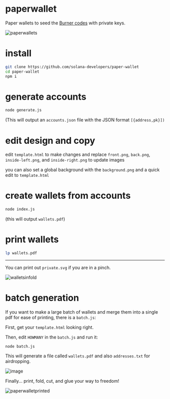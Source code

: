 # paperwallet
Paper wallets to seed the [Burner codes](https://github.com/solana-developers/burner-codes) with private keys.

![paperwallets](https://user-images.githubusercontent.com/2653167/51704894-6c7be780-1fd7-11e9-8bf9-09d9a55f6943.jpg)

# install
```bash
git clone https://github.com/solana-developers/paper-wallet
cd paper-wallet
npm i
```

# generate accounts
```bash
node generate.js
```
(This will output an `accounts.json` file with the JSON format `[{address,pk}])`

# edit design and copy
edit `template.html` to make changes and replace `front.png`, `back.png`, `inside-left.png`, and `inside-right.png` to update images

you can also set a global background with the `background.png` and a quick edit to `template.html`

# create wallets from accounts
```bash
node index.js
```

(this will output `wallets.pdf`)

# print wallets
```bash
lp wallets.pdf
```

-------------------------

You can print out `private.svg` if you are in a pinch.

![walletsinfold](https://user-images.githubusercontent.com/2653167/51705218-3ab75080-1fd8-11e9-9495-66458938d9f9.jpg)


# batch generation

If you want to make a large batch of wallets and merge them into a single pdf for ease of printing, there is a `batch.js`:

First, get your `template.html` looking right.

Then, edit `HOWMANY` in the `batch.js` and run it:
```
node batch.js
```
This will generate a file called `wallets.pdf` and also `addresses.txt` for airdropping.

![image](https://user-images.githubusercontent.com/2653167/55583840-18306a80-56e0-11e9-80ef-16d177b415fa.png)

Finally... print, fold, cut, and glue your way to freedom!

![paperwalletprinted](https://user-images.githubusercontent.com/2653167/55584775-48790880-56e2-11e9-93b6-4034c2b0ff5d.jpg)